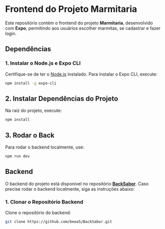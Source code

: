 # Frontend do Projeto Marmitaria

Este repositório contém o frontend do projeto **Marmitaria**, desenvolvido com **Expo**, permitindo aos usuários escolher marmitas, se cadastrar e fazer login.

## Dependências

### 1. Instalar o Node.js e Expo CLI

Certifique-se de ter o [Node.js](https://nodejs.org/) instalado. Para instalar o Expo CLI, execute:

```bash
npm install -g expo-cli
```
## 2. Instalar Dependências do Projeto

Na raiz do projeto, execute:

```bash
npm install
```
## 3. Rodar o Back 

Para rodar o backend localmente, use:
```bash
npm run dev
```

## Backend

O backend do projeto está disponível no repositório [**BackSabor**](https://github.com/beea5/BackSabor). Caso precise rodar o backend localmente, siga as instruções abaixo:

### 1. Clonar o Repositório Backend

Clone o repositório do backend:

```bash
git clone https://github.com/beea5/BackSabor.git
```
